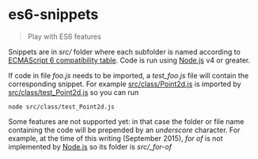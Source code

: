 es6-snippets
============

> Play with ES6 features

Snippets are in *src/* folder where each subfolder is named according to [ECMAScript 6 compatibility table][1].
Code is run using [Node.js][2] v4 or greater.

If code in file *foo.js* needs to be imported, a *test_foo.js* file will contain the corresponding snippet.
For example [src/class/Point2d.js](https://github.com/fibo/es6-snippets/blob/master/src/class/Point2d.js) is imported by [src/class/test_Point2d.js](https://github.com/fibo/es6-snippets/blob/master/src/class/test_Point2d.js) so you can run

    node src/class/test_Point2d.js

Some features are not supported yet: in that case the folder or file name containing the code will be prepended by an *underscore* character.
For example, at the time of this writing (September 2015), *for of* is not implemented by [Node.js][2] so its folder is *src/_for-of*

  [1]: http://kangax.github.io/compat-table/es6/ "ECMAScript 6 compatibility table"
  [2]: http://nodejs.org/ "Node.js"

